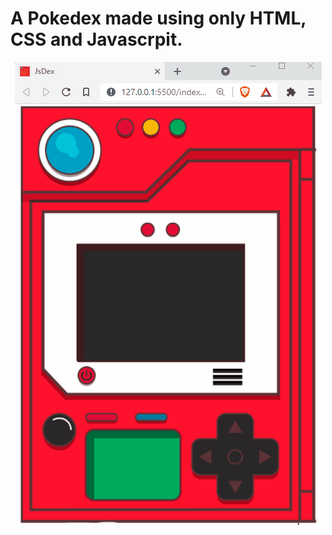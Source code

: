 # A Pokedex made using only HTML, CSS and Javascrpit.


<p align="center">
<img src="https://github.com/limaluan/jsdex/blob/master/demo_imgs/home.gif?raw=true">
<p>